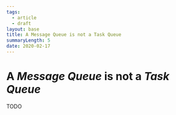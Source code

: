 ```yaml
---
tags:
  - article
  - draft
layout: base
title: A Message Queue is not a Task Queue
summaryLength: 5
date: 2020-02-17
---
```

# A _Message Queue_ is not a _Task Queue_

TODO
